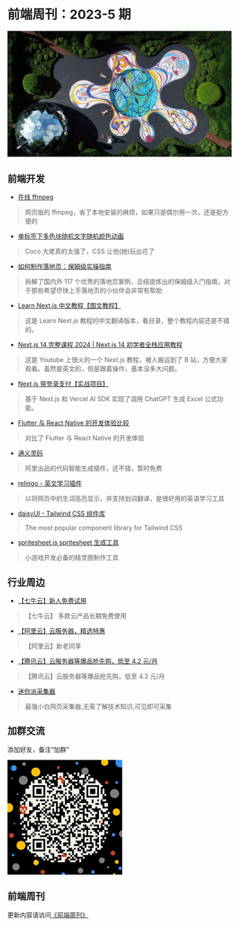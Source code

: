 # 前端周刊：2023-5 期

[![](/img/bing/20230811.jpg?imageMogr2/thumbnail/960x)](https://cn.bing.com/search?q=%e7%88%b1%e4%b8%81%e5%a0%a1%e8%89%ba%e6%9c%af%e8%8a%82)

## 前端开发

- [在线 ffmpeg](https://ffmpeg-online.vercel.app/)

> 网页版的 ffmpeg，省了本地安装的麻烦，如果只是偶尔用一次，还是挺方便的

- [单标签下多色块随机文字随机颜色动画](https://www.cnblogs.com/coco1s/p/17799658.html)

> Coco 大佬真的太强了，CSS 让他(她)玩出花了

- [如何制作落地页：保姆级实操指南](https://www.bmms.me/blog/landing-page)

> 拆解了国内外 117 个优秀的落地页案例，总结提炼出的保姆级入门指南，对于那些希望尽快上手落地页的小伙伴会非常有帮助

- [Learn Next.js 中文教程【图文教程】](https://m.okjike.com/originalPosts/659c8f68de5f287348a92d47?s=eyJ1IjoiNTg2YTI0NDZkODQ5NzcwMDEyM2Q0ZDg0IiwiZCI6MX0%3D&utm_source=wechat_session)

> 这是 Learn Next.js 教程的中文翻译版本，看目录，整个教程内容还是不错的。

- [Next.js 14 完整课程 2024 | Next.js 14 初学者全栈应用教程](https://www.bilibili.com/video/BV1n64y1n7xE/)

> 这是 Youtube 上很火的一个 Next.js 教程，被人搬运到了 B 站，方便大家观看。虽然是英文的，但是跟着操作，基本没多大问题。

- [Next.js 带登录支付【实战项目】](https://github.com/weijunext/smart-excel-ai/blob/main/README-zh.md)

> 基于 Next.js 和 Vercel AI SDK 实现了调用 ChatGPT 生成 Excel 公式功能。

- [Flutter 与 React Native 的开发体验比较](https://stackoverflow.blog/2022/10/31/comparing-frameworks-for-cross-platform-apps-flutter-vs-react-native/)

> 对比了 Flutter 与 React Native 的开发体验

- [通义灵码](https://tongyi.aliyun.com/lingma/)

> 阿里出品的代码智能生成插件，还不错，暂时免费

- [relingo - 英文学习插件](https://cn.relingo.net/zh/index)

> 以将网页中的生词高亮显示，并支持划词翻译，是很好用的英语学习工具

- [daisyUI - Tailwind CSS 组件库](https://daisyui.com/)

> The most popular component library for Tailwind CSS

- [spritesheet.js spritesheet 生成工具](https://github.com/krzysztof-o/spritesheet.js/)

> 小游戏开发必备的精灵图制作工具

## 行业周边

- [【七牛云】新人免费试用](https://s.qiniu.com/vmUnIr)

> 【七牛云】 多款云产品长期免费使用

- [【阿里云】云服务器，精选特惠](https://www.aliyun.com/daily-act/ecs/activity_selection?userCode=y31qmczl)

> 【阿里云】新老同享

- [【腾讯云】云服务器等爆品抢先购，低至 4.2 元/月](https://cloud.tencent.com/act/cps/redirect?redirect=2446&cps_key=55b0d6026f97f5980bceec15fcefa0af&from=console)

> 【腾讯云】云服务器等爆品抢先购，低至 4.2 元/月

- [迷你派采集器](https://www.minirpa.net/)

> 最强小白网页采集器,无需了解技术知识,可见即可采集

## 加群交流

添加好友，备注“加群”

![refned_x](/img/a/refined-x.jpg)

## 前端周刊

更新内容请访问[《前端周刊》](https://frontend-weekly.com/)
